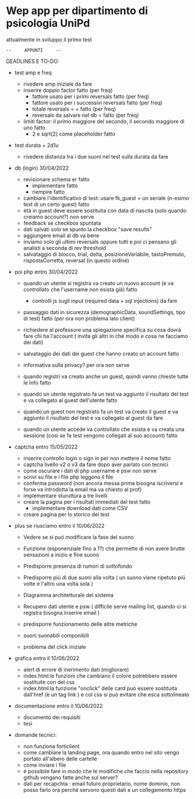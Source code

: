 # Wep app per dipartimento di psicologia UniPd
attualmente in sviluppo il primo test 


	--     APPUNTI     --

DEADLINES E TO-DO:

- test amp e freq
	- rivedere amp iniziale												da fare
	- inserire doppio factor											fatto (per freq)		
		- fattore <factor> usato per i primi <reversals> reversals						fatto (per freq)
		- fattore <second factor> usato per i successivi <second reversals> reversals				fatto (per freq)
		- totale reversals = <reversals> + <second reversals>							fatto (per freq)
		- reversals da salvare nel db = <revelsals threshold>							fatto (per freq)
	- limiti factor: il primo maggiore del secondo, il secondo maggiore di uno					fatto
		- 2 e sqrt(2) come placeholder       									fatto        

- test durata + 2d1u
	- rivedere distanza tra i due suoni nel test sulla durata							da fare

- db (login) 30/04/2022
 	- revisionare schema er 											fatto
    	- implementare         												fatto
    	- riempire         												fatto
	- cambiare l'identificativo di test: usare fk_guest + un seriale (n-esimo test di un certo guest) 		fatto 
	- età in guest deve essere sostituita con data di nascita (solo quando creiamo account?)	  		non serve 
	- feedback se checkbox spuntata 
	- dati salvati solo se spunto la checkbox "save results"
	- aggiungere email al db 									  		va bene
	- inviamo solo gli ultimi reversals oppure tutti e poi ci pensano gli analisti 			  		a seconda di rev threshold
	- salvataggio di blocco, trial, delta, posizioneVariabile, tastoPremuto, rispostaCorretta, reversal (in questo ordine)
	
- poi php entro 30/04/2022
	- quando un utente si registra va creato un nuovo account (e va controllato che l'username non esista già)   	fatto
		- controlli js sugli input (required data + sql injections)						da fare 
	- passaggio dati in sicurezza (demographicData, soundSettings, tipo di test)				     	fatto (per ora non problema lato client)
	- richiedere al professore una spiegazione specifica su cosa dovrá fare chi ha l'account ( invita gli altri in che modo e cosa ne facciamo dei dati)
	
	- salvataggio dei dati dei guest che hanno creato un account						     	fatto
	 
	- informativa sulla privacy?									  		per ora non serve
	- quando registri va creato anche un guest, quindi vanno chieste tutte le info				     	fatto
	- quando un utente registrato fa un test va aggiunto il risultato del test e va collegato al guest dell'utente	fatto 			
	- quando un guest non registrato fa un test va creato il guest e va aggiunto il risultato del test e va collegato al guest da fare
	- quando un utente accede va controllato che esista e va creata una sessione (così se fa test vengono collegati al suo account) fatto
			
- captcha	entro 15/05/2022
	- inserire controllo login o sign in per non mettere il nome 							fatto
	- captcha livello v2 o v3											da fare dopo aver parlato con tecnici
	- come oscurare i dati di php username e psw									non serve
	- scrivi su file e i file php leggono il file	
	- conferma password (non ancora messa prima bisogna iscriversi e forse va introdotta la email ma va chiesto al prof)
	- implementare sturuttura a tre livelli
	- creare la pagina per i risultati immediati del test								fatto
		- implementare download dati come CSV
	- creare pagina per lo storico dei test

- plus se riusciamo entro il 10/06/2022
	- Vedere se si puó modificare la fase del suono
	- Funzione (esponenziale fino a 1?) che permette di non avere brutte sensazioni a inizio e fine suono 
	- Predisporre presenza di rumori di sottofondo 
	- Predisporre piú di due suoni alla volta ( un suono viene ripetuto piú volte e l'altro una volta sola )
	- Diagramma architetturale del sistema
	- Recupero dati utente e psw ( difficile serve mailing list, quando ci si registra bisogna inserire email )
	- predisporre funzionamento delle altre metriche
	
	- suoni suonabili componibili
	- problema del click iniziale
	
- grafica entro il 10/06/2022
	- alert di errore di inerimento dati (migliorare)
	- index.html:le funzioni che cambiano il colore potrebbero essere sostituite con del css
	- index.html:la funzione "onclick" delle card può essere sostituita dall'href (è un tag link <a>) e col css si può evitare che esca sottolineato

- documentazione entro il 10/06/2022
	- documento dei requisiti
	- tesi

- domande tecnici:
	- non funziona forticlient
	- come cambiare la landing page, ora quando entro nel sito vengo portato all'albero delle cartelle
	- come inviare i file 
	- é possibile fare in modo che le modifiche che faccio nella repository github vengano fatte anche sul server?
	- dati per recapchta : email futuro proprietario, nome dominio, non posso farlo ora perché servono questi dati e un collegamento https
	
